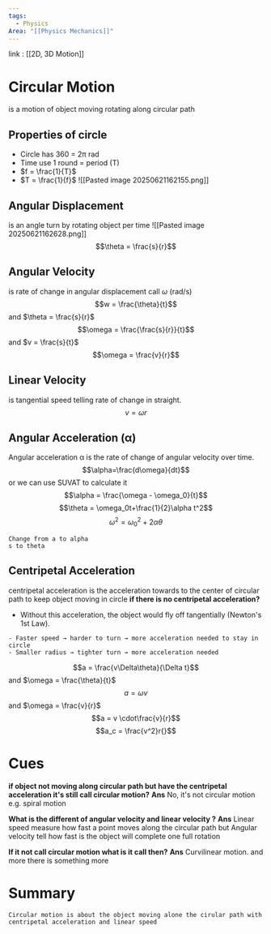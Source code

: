 ```yaml
---
tags:
  - Physics
Area: "[[Physics Mechanics]]"
---
```

link : [[2D, 3D Motion]]
# Circular Motion
is a motion of object moving rotating along circular path
## Properties of circle
- Circle has 360 = 2π rad
- Time use 1 round = period (T)
- $f = \frac{1}{T}$
- $T = \frac{1}{f}$
![[Pasted image 20250621162155.png]]
## Angular Displacement
is an angle turn by rotating object per time
![[Pasted image 20250621162628.png]]
$$\theta = \frac{s}{r}$$
## Angular Velocity
is rate of change in angular displacement call $\omega$ (rad/s)
$$w = \frac{\theta}{t}$$
and $\theta = \frac{s}{r}$ 
$$\omega = \frac{\frac{s}{r}}{t}$$ and $v = \frac{s}{t}$
$$\omega = \frac{v}{r}$$
## Linear Velocity
is tangential speed telling rate of change in straight.
$$v = \omega r$$
## Angular Acceleration (α)
Angular acceleration α is the rate of change of angular velocity over time.
$$\alpha=\frac{d\omega}{dt}$$
or we can use SUVAT to calculate it 
$$\alpha = \frac{\omega - \omega_0}{t}$$
$$\theta = \omega_0t+\frac{1}{2}\alpha t^2$$
$$\omega^2 = \omega_0^2 + 2\alpha \theta$$
```
Change from a to alpha
s to theta
```
## Centripetal Acceleration
centripetal acceleration is the acceleration towards to the center of circular path to keep object moving in circle
**if there is no centripetal acceleration?**
- Without this acceleration, the object would fly off tangentially (Newton's 1st Law).
```
- Faster speed → harder to turn → more acceleration needed to stay in circle
- Smaller radius → tighter turn → more acceleration needed
```
$$a = \frac{v\Delta\theta}{\Delta t}$$
and $\omega = \frac{\theta}{t}$ 
$$a = \omega v$$
and $\omega = \frac{v}{r}$ 
$$a = v \cdot\frac{v}{r}$$
$$a_c = \frac{v^2}r{}$$

# Cues
**if object not moving along circular path but have the centripetal acceleration it's still call circular motion?**
**Ans** No, it's not circular motion e.g. spiral motion

**What is the different of angular velocity and linear velocity ?**
**Ans** Linear speed measure how fast a point moves along the circular path but Angular velocity tell how fast is the object will complete one full rotation

**If it not call circular motion what is it call then?**
**Ans** Curvilinear motion. and more there is something more
# Summary
```
Circular motion is about the object moving alone the cirular path with centripetal acceleration and linear speed 
```